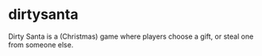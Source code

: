 # dirtysanta
Dirty Santa is a (Christmas) game where players choose a gift, or steal one from someone else.

